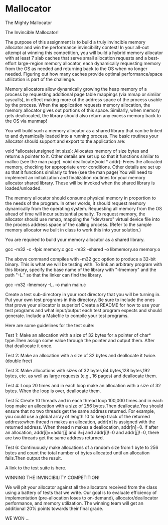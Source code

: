 Mallocator
==========

The Mighty Mallocator

The Invincible Mallocator!

The purpose of this assignment is to build a truly invincible memory allocator and win the performance invincibility contest! In your all-out attempt at winning this competition, you will build a hybrid memory allocator with at least 7 slab caches that serve small allocation requests and a best-effort large-region memory allocator, each dynamically requesting memory from the OS as needed and returning back to the OS when no longer needed. Figuring out how many caches provide optimal performance/space utilization is part of the challenge.

Memory allocators allow dynamically growing the heap memory of a process by requesting additional page table mappings (via mmap or similar syscalls), in effect making more of the address space of the process usable by the process. When the application requests memory allocation, the memory allocator gives out portions of this space. Similarly, when memory gets deallocated, the library should also return any excess memory back to the OS via munmap!

You will build such a memory allocator as a shared library that can be linked to and dynamically loaded into a running process. The basic routines your allocator should support and export to the application are:

void *allocate(unsigned int size): Allocates memory of size bytes and returns a pointer to it. Other details are set up so that it functions similar to malloc (see the man page).
void deallocate(void * addr): Frees the allocated memory, checking for appropriate error conditions. Other details are set up so that it functions similarly to free (see the man page)
You will need to implement an initialization and finalization routines for your memory allocator shared library. These will be invoked when the shared library is loaded/unloaded.

The memory allocator should consume physical memory in proportion to the needs of the program. In other words, it should request memory dynamically from the operating system. Requesting all memory from the OS ahead of time will incur substantial penalty. To request memory, the allocator should use mmap, mapping the "/dev/zero" virtual device file into the process address space of the calling process. (Refer to the sample memory allocator we built in class to work this into your solution.)

You are required to build your memory allocator as a shared library.

gcc -m32 -c -fpic memory.c
gcc -m32 -shared -o libmemory.so memory.o

The above command compiles with -m32 gcc option to produce a 32-bit binary. This is what we will be testing with. To link an arbitrary program with this library, specify the base name of the library with "-lmemory" and the path "-L." so that the linker can find the library.

gcc -m32 -lmemory -L. -o main main.c

Create a test sub-directory in your root directory that you will be turning in. Put your own test programs in this directory. Be sure to include the ones that prove your allocator is superior! Create a README for how to use your test programs and what input/output each test program expects and should generate. Include a Makefile to compile your test programs.

Here are some guidelines for the test suite:

Test 1: Make an allocation with a size of 32 bytes for a pointer of char* type.Then assign some value through the pointer and output them. After that deallocate it once.

Test 2: Make an allocation with a size of 32 bytes and deallocate it twice.(double free)

Test 3: Make allocations with sizes of 32 bytes,64 bytes,128 bytes,192 bytes, etc. as well as large requests (e.g., 16 pages) and deallocate them.

Test 4: Loop 20 times and in each loop make an allocation with a size of 32 bytes. When the loop is over, deallocate them.

Test 5: Create 10 threads and in each thread loop 100,000 times and in each loop make an allocation with a size of 256 bytes.Then deallocate.You should ensure that no two threads get the same address returned.
For example, you could use a global array of length 10 to keep track of the returned address:when thread n makes an allocation, addr[n] is assigned with the returned address. When thread n makes a deallocation, addr[n]=0. If after an allocation, addr[i]==addr[j] and i!=j and addr[i]!=0 and addr[j]!=0, there are two threads get the same address returned. 

Test 6: Continuously make allocations of a random size from 1 byte to 256 bytes and count the total number of bytes allocated until an allocation fails.Then output the result.

A link to the test suite is here.

WINNING THE INVINCIBILITY COMPETITION!

We will pit your allocator against all the allocators received from the class using a battery of tests that we write. Our goal is to evaluate efficiency of implementation (pre-allocation loses to on-demand), allocator/deallocator performance, and memory utilization. The winning team will get an additional 20% points towards their final grade.


WE WON ... 